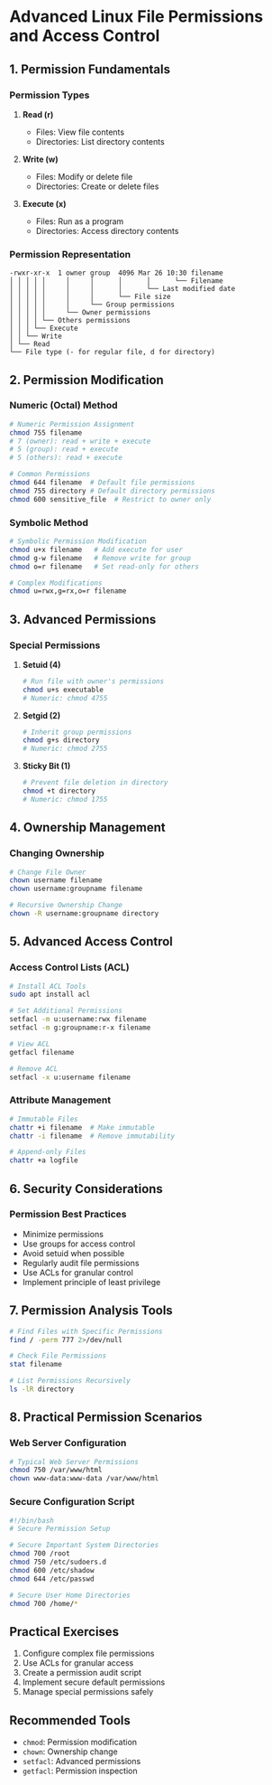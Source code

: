 # Advanced Linux File Permissions and Access Control

## 1. Permission Fundamentals

### Permission Types
1. **Read (r)**
   - Files: View file contents
   - Directories: List directory contents

2. **Write (w)**
   - Files: Modify or delete file
   - Directories: Create or delete files

3. **Execute (x)**
   - Files: Run as a program
   - Directories: Access directory contents

### Permission Representation
```
-rwxr-xr-x  1 owner group  4096 Mar 26 10:30 filename
│ │ │ │ │     │     │      │      │      └── Filename
│ │ │ │ │     │     │      │      └── Last modified date
│ │ │ │ │     │     │      └── File size
│ │ │ │ │     │     └── Group permissions
│ │ │ │ │     └── Owner permissions
│ │ │ │ └── Others permissions
│ │ │ └── Execute
│ │ └── Write
│ └── Read
└── File type (- for regular file, d for directory)
```

## 2. Permission Modification

### Numeric (Octal) Method
```bash
# Numeric Permission Assignment
chmod 755 filename
# 7 (owner): read + write + execute
# 5 (group): read + execute
# 5 (others): read + execute

# Common Permissions
chmod 644 filename  # Default file permissions
chmod 755 directory # Default directory permissions
chmod 600 sensitive_file  # Restrict to owner only
```

### Symbolic Method
```bash
# Symbolic Permission Modification
chmod u+x filename   # Add execute for user
chmod g-w filename   # Remove write for group
chmod o=r filename   # Set read-only for others

# Complex Modifications
chmod u=rwx,g=rx,o=r filename
```

## 3. Advanced Permissions

### Special Permissions
1. **Setuid (4)**
   ```bash
   # Run file with owner's permissions
   chmod u+s executable
   # Numeric: chmod 4755
   ```

2. **Setgid (2)**
   ```bash
   # Inherit group permissions
   chmod g+s directory
   # Numeric: chmod 2755
   ```

3. **Sticky Bit (1)**
   ```bash
   # Prevent file deletion in directory
   chmod +t directory
   # Numeric: chmod 1755
   ```

## 4. Ownership Management

### Changing Ownership
```bash
# Change File Owner
chown username filename
chown username:groupname filename

# Recursive Ownership Change
chown -R username:groupname directory
```

## 5. Advanced Access Control

### Access Control Lists (ACL)
```bash
# Install ACL Tools
sudo apt install acl

# Set Additional Permissions
setfacl -m u:username:rwx filename
setfacl -m g:groupname:r-x filename

# View ACL
getfacl filename

# Remove ACL
setfacl -x u:username filename
```

### Attribute Management
```bash
# Immutable Files
chattr +i filename  # Make immutable
chattr -i filename  # Remove immutability

# Append-only Files
chattr +a logfile
```

## 6. Security Considerations

### Permission Best Practices
- Minimize permissions
- Use groups for access control
- Avoid setuid when possible
- Regularly audit file permissions
- Use ACLs for granular control
- Implement principle of least privilege

## 7. Permission Analysis Tools
```bash
# Find Files with Specific Permissions
find / -perm 777 2>/dev/null

# Check File Permissions
stat filename

# List Permissions Recursively
ls -lR directory
```

## 8. Practical Permission Scenarios

### Web Server Configuration
```bash
# Typical Web Server Permissions
chmod 750 /var/www/html
chown www-data:www-data /var/www/html
```

### Secure Configuration Script
```bash
#!/bin/bash
# Secure Permission Setup

# Secure Important System Directories
chmod 700 /root
chmod 750 /etc/sudoers.d
chmod 600 /etc/shadow
chmod 644 /etc/passwd

# Secure User Home Directories
chmod 700 /home/*
```

## Practical Exercises
1. Configure complex file permissions
2. Use ACLs for granular access
3. Create a permission audit script
4. Implement secure default permissions
5. Manage special permissions safely

## Recommended Tools
- `chmod`: Permission modification
- `chown`: Ownership change
- `setfacl`: Advanced permissions
- `getfacl`: Permission inspection
